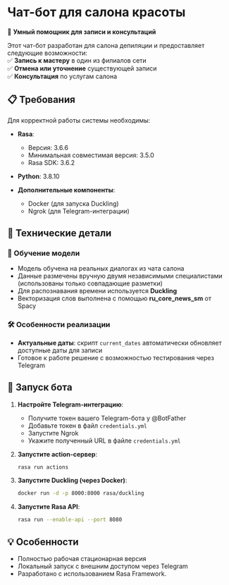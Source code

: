 # Чат-бот для салона красоты  

🤖 **Умный помощник для записи и консультаций**  

Этот чат-бот разработан для салона депиляции и предоставляет следующие возможности:  
✅ **Запись к мастеру** в один из филиалов сети  
✅ **Отмена или уточнение** существующей записи  
✅ **Консультация** по услугам салона  

## 📋 Требования

Для корректной работы системы необходимы:

- **Rasa**:
  - Версия: 3.6.6
  - Минимальная совместимая версия: 3.5.0
  - Rasa SDK: 3.6.2

- **Python**: 3.8.10

- **Дополнительные компоненты**:
  - Docker (для запуска Duckling)
  - Ngrok (для Telegram-интеграции)

## 🔧 Технические детали  

### 🎯 Обучение модели  
- Модель обучена на реальных диалогах из чата салона  
- Данные размечены вручную двумя независимыми специалистами (использованы только совпадающие разметки)  
- Для распознавания времени используется **Duckling**  
- Векторизация слов выполнена с помощью **ru_core_news_sm** от Spacy  

### 🛠️ Особенности реализации  
- **Актуальные даты**: скрипт `current_dates` автоматически обновляет доступные даты для записи  
- Готовое к работе решение с возможностью тестирования через Telegram  

## 🚀 Запуск бота  

1. **Настройте Telegram-интеграцию**:  
   - Получите токен вашего Telegram-бота у @BotFather  
   - Добавьте токен в файл `credentials.yml`  
   - Запустите Ngrok  
   - Укажите полученный URL в файле `credentials.yml`  

2. **Запустите action-сервер**:  
   ```bash
   rasa run actions

3. **Запустите Duckling (через Docker)**:
   ```bash
   docker run -d -p 8000:8000 rasa/duckling
4. **Запустите Rasa API**:
   ```bash
   rasa run --enable-api --port 8080
   
## 💡 Особенности
- Полностью рабочая стационарная версия
- Локальный запуск с внешним доступом через Telegram
- Разработано с использованием Rasa Framework. 


